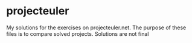 # projecteuler
My solutions for the exercises on projecteuler.net. The purpose of these files is to compare solved projects.
Solutions are not final

